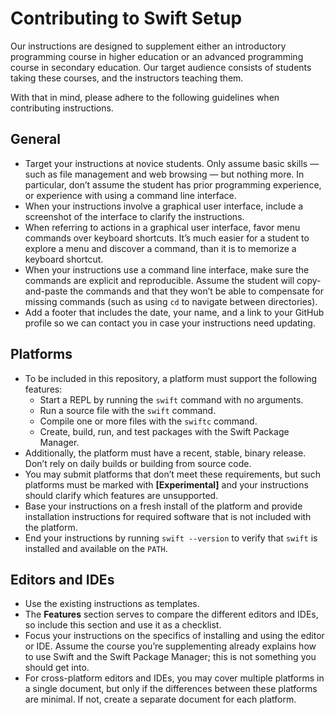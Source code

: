 # Contributing to Swift Setup

Our instructions are designed to supplement either an introductory programming course in higher education or an advanced programming course in secondary education. Our target audience consists of students taking these courses, and the instructors teaching them.

With that in mind, please adhere to the following guidelines when contributing instructions.

## General

* Target your instructions at novice students. Only assume basic skills — such as file management and web browsing — but nothing more. In particular, don’t assume the student has prior programming experience, or experience with using a command line interface.
* When your instructions involve a graphical user interface, include a screenshot of the interface to clarify the instructions.
* When referring to actions in a graphical user interface, favor menu commands over keyboard shortcuts. It’s much easier for a student to explore a menu and discover a command, than it is to memorize a keyboard shortcut.
* When your instructions use a command line interface, make sure the commands are explicit and reproducible. Assume the student will copy-and-paste the commands and that they won’t be able to compensate for missing commands (such as using `cd` to navigate between directories).
* Add a footer that includes the date, your name, and a link to your GitHub profile so we can contact you in case your instructions need updating.

## Platforms

* To be included in this repository, a platform must support the following features:
    - Start a REPL by running the `swift` command with no arguments.
    - Run a source file with the `swift` command.
    - Compile one or more files with the `swiftc` command.
    - Create, build, run, and test packages with the Swift Package Manager.
* Additionally, the platform must have a recent, stable, binary release. Don’t rely on daily builds or building from source code.
* You may submit platforms that don’t meet these requirements, but such platforms must be marked with **[Experimental]** and your instructions should clarify which features are unsupported.
* Base your instructions on a fresh install of the platform and provide installation instructions for required software that is not included with the platform.
* End your instructions by running `swift --version` to verify that `swift` is installed and available on the `PATH`.

## Editors and IDEs

* Use the existing instructions as templates.
* The **Features** section serves to compare the different editors and IDEs, so include this section and use it as a checklist.
* Focus your instructions on the specifics of installing and using the editor or IDE. Assume the course you’re supplementing already explains how to use Swift and the Swift Package Manager; this is not something you should get into.
* For cross-platform editors and IDEs, you may cover multiple platforms in a single document, but only if the differences between these platforms are minimal. If not, create a separate document for each platform.

